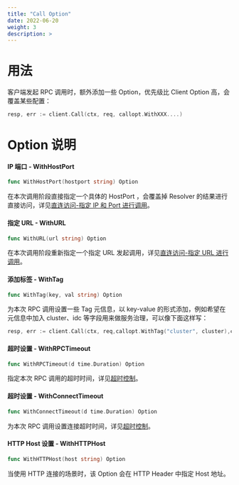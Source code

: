 ```yaml
---
title: "Call Option"
date: 2022-06-20
weight: 3
description: >
---
```


# 用法

客户端发起 RPC 调用时，额外添加一些 Option，优先级比 Client Option 高，会覆盖某些配置：

```go
resp, err := client.Call(ctx, req, callopt.WithXXX....)
```



# Option 说明

#### IP 端口 - WithHostPort

```go
func WithHostPort(hostport string) Option
```

在本次调用阶段直接指定一个具体的 HostPort ，会覆盖掉 Resolver 的结果进行直接访问，详见[直连访问-指定 IP 和 Port 进行调用](https://www.cloudwego.io/zh/docs/kitex/tutorials/basic-feature/visit_directly/)。



#### 指定 URL - WithURL

```go
func WithURL(url string) Option
```

在本次调用阶段重新指定一个指定 URL 发起调用，详见[直连访问-指定 URL 进行调用](https://www.cloudwego.io/zh/docs/kitex/tutorials/basic-feature/visit_directly/)。



#### 添加标签 - WithTag

```go
func WithTag(key, val string) Option
```

为本次 RPC 调用设置一些 Tag 元信息，以 key-value 的形式添加，例如希望在元信息中加入 cluster、idc 等字段用来做服务治理，可以像下面这样写：

```go
resp, err := client.Call(ctx, req,callopt.WithTag("cluster", cluster),callopt.WithTag("idc", idc))
```



#### 超时设置 - WithRPCTimeout

```go
func WithRPCTimeout(d time.Duration) Option
```

指定本次 RPC 调用的超时时间，详见[超时控制](https://www.cloudwego.io/zh/docs/kitex/tutorials/basic-feature/timeout/)。



#### 超时设置 - WithConnectTimeout

```go
func WithConnectTimeout(d time.Duration) Option
```

为本次 RPC 调用设置连接超时时间，详见[超时控制](https://www.cloudwego.io/zh/docs/kitex/tutorials/basic-feature/timeout/)。



#### HTTP Host 设置 - WithHTTPHost

```go
func WithHTTPHost(host string) Option
```

当使用 HTTP 连接的场景时，该 Option 会在 HTTP Header 中指定 Host 地址。
